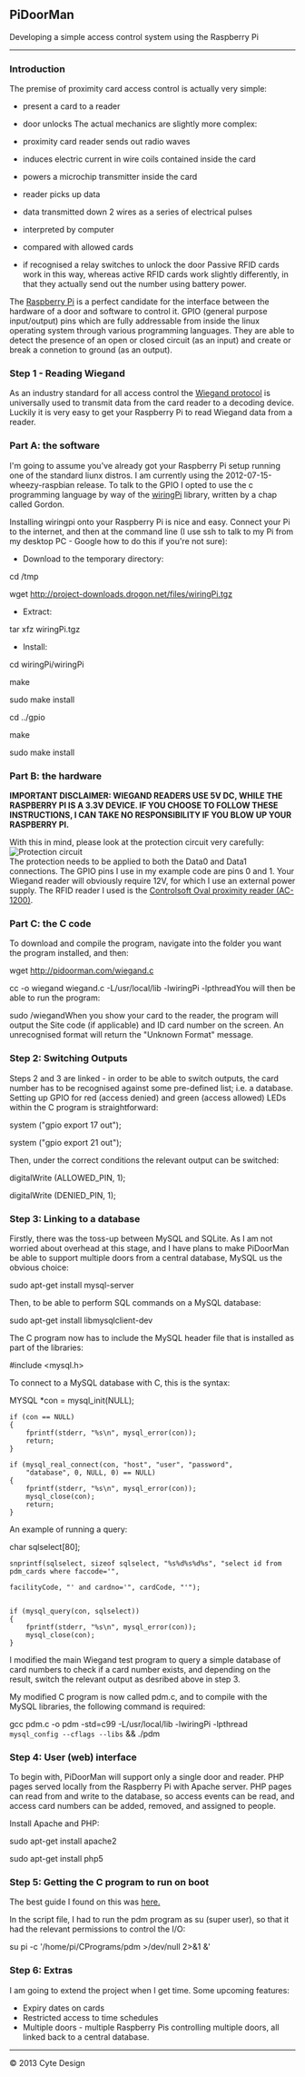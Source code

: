 ## PiDoorMan

Developing a simple access control system using the Raspberry Pi

* * *

  

### Introduction

The premise of proximity card access control is actually very simple:

- present a card to a reader
- door unlocks
The actual mechanics are slightly more complex:

- proximity card reader sends out radio waves
- induces electric current in wire coils contained inside the card
- powers a microchip transmitter inside the card
- reader picks up data
- data transmitted down 2 wires as a series of electrical pulses
- interpreted by computer
- compared with allowed cards
- if recognised a relay switches to unlock the door
Passive RFID cards work in this way, whereas active RFID cards work slightly differently, in that they actually send out the number using battery power.

The [Raspberry Pi](http://raspberrypi.org/) is a perfect candidate for the interface between the hardware of a door and software to control it. GPIO (general purpose input/output) pins which are fully addressable from inside the linux operating system through various programming languages. They are able to detect the presence of an open or closed circuit (as an input) and create or break a connetion to ground (as an output).

### Step 1 - Reading Wiegand

As an industry standard for all access control the [Wiegand protocol](http://en.wikipedia.org/wiki/Wiegand_interface) is universally used to transmit data from the card reader to a decoding device. Luckily it is very easy to get your Raspberry Pi to read Wiegand data from a reader.

### Part A: the software

I'm going to assume you've already got your Raspberry Pi setup running one of the standard liunx distros. I am currently using the 2012-07-15-wheezy-raspbian release. To talk to the GPIO I opted to use the c programming language by way of the [wiringPi](https://projects.drogon.net/raspberry-pi/wiringpi/) library, written by a chap called Gordon.

Installing wiringpi onto your Raspberry Pi is nice and easy. Connect your Pi to the internet, and then at the command line (I use ssh to talk to my Pi from my desktop PC - Google how to do this if you're not sure):

- Download to the temporary directory:  

cd /tmp

wget http://project-downloads.drogon.net/files/wiringPi.tgz
- Extract:  

tar xfz wiringPi.tgz
- Install:  

cd wiringPi/wiringPi

make

sudo make install

cd ../gpio

make

sudo make install

### Part B: the hardware

**IMPORTANT DISCLAIMER: WIEGAND READERS USE 5V DC, WHILE THE RASPBERRY PI IS A 3.3V DEVICE. IF YOU CHOOSE TO FOLLOW THESE INSTRUCTIONS, I CAN TAKE NO RESPONSIBILITY IF YOU BLOW UP YOUR RASPBERRY PI.**

With this in mind, please look at the protection circuit very carefully:   
![Protection circuit](http://tonigor.com/pidoorman/images/ProtectionCircuit.jpg)  
The protection needs to be applied to both the Data0 and Data1 connections. The GPIO pins I use in my example code are pins 0 and 1. Your Wiegand reader will obviously require 12V, for which I use an external power supply. The RFID reader I used is the [Controlsoft Oval proximity reader (AC-1200)](http://controlsoft.com/datasheets_readers.html).

### Part C: the C code

  
To download and compile the program, navigate into the folder you want the program installed, and then:

wget http://pidoorman.com/wiegand.c

cc -o wiegand wiegand.c -L/usr/local/lib -lwiringPi -lpthreadYou will then be able to run the program:

sudo /wiegandWhen you show your card to the reader, the program will output the Site code (if applicable) and ID card number on the screen. An unrecognised format will return the "Unknown Format" message.

### Step 2: Switching Outputs

Steps 2 and 3 are linked - in order to be able to switch outputs, the card number has to be recognised against some pre-defined list; i.e. a database. Setting up GPIO for red (access denied) and green (access allowed) LEDs within the C program is straightforward:

system ("gpio export 17 out");

system ("gpio export 21 out");

Then, under the correct conditions the relevant output can be switched:

digitalWrite (ALLOWED_PIN, 1);

digitalWrite (DENIED_PIN, 1);

### Step 3: Linking to a database

Firstly, there was the toss-up between MySQL and SQLite. As I am not worried about overhead at this stage, and I have plans to make PiDoorMan be able to support multiple doors from a central database, MySQL us the obvious choice:

sudo apt-get install mysql-server

Then, to be able to perform SQL commands on a MySQL database:

sudo apt-get install libmysqlclient-dev

The C program now has to include the MySQL header file that is installed as part of the libraries:

#include &lt;mysql.h&gt;

To connect to a MySQL database with C, this is the syntax:

MYSQL *con = mysql_init(NULL);  

    if (con == NULL)
    {
        fprintf(stderr, "%s\n", mysql_error(con));
	    return;
    }  

    if (mysql_real_connect(con, "host", "user", "password",
        "database", 0, NULL, 0) == NULL)
    {
        fprintf(stderr, "%s\n", mysql_error(con));
        mysql_close(con);
	    return;
    }

An example of running a query:

char sqlselect[80];  

   
    snprintf(sqlselect, sizeof sqlselect, "%s%d%s%d%s", "select id from pdm_cards where faccode='",  

	facilityCode, "' and cardno='", cardCode, "'");
      

    if (mysql_query(con, sqlselect))
    {
        fprintf(stderr, "%s\n", mysql_error(con));
        mysql_close(con);
    }

I modified the main Wiegand test program to query a simple database of card numbers to check if a card number exists, and depending on the result, switch the relevant output as desribed above in step 3.

My modified C program is now called pdm.c, and to compile with the MySQL libraries, the following command is required:

gcc pdm.c -o pdm -std=c99 -L/usr/local/lib -lwiringPi -lpthread `mysql_config --cflags --libs` && ./pdm

### Step 4: User (web) interface

To begin with, PiDoorMan will support only a single door and reader. PHP pages served locally from the Raspberry Pi with Apache server. PHP pages can read from and write to the database, so access events can be read, and access card numbers can be added, removed, and assigned to people.

Install Apache and PHP:

sudo apt-get install apache2

sudo apt-get install php5

### Step 5: Getting the C program to run on boot

The best guide I found on this was [here.](http://www.stuffaboutcode.com/2012/06/raspberry-pi-run-program-at-start-up.html)

In the script file, I had to run the pdm program as su (super user), so that it had the relevant permissions to control the I/O:

su pi -c '/home/pi/CPrograms/pdm &gt;/dev/null 2&gt;&1 &'

### Step 6: Extras

I am going to extend the project when I get time. Some upcoming features:

- Expiry dates on cards
- Restricted access to time schedules
- Multiple doors - multiple Raspberry Pis controlling multiple doors, all linked back to a central database.

* * *

  
© 2013 Cyte Design
